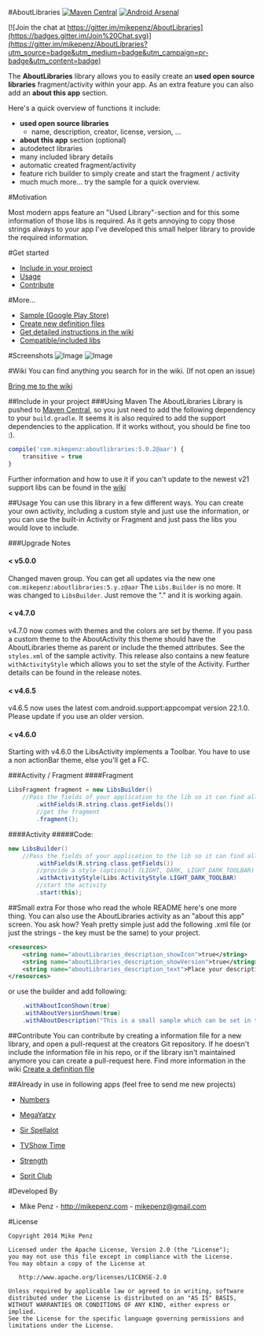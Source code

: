 #AboutLibraries  [![Maven Central](https://maven-badges.herokuapp.com/maven-central/com.mikepenz/aboutlibraries/badge.svg?style=flat)](https://maven-badges.herokuapp.com/maven-central/com.mikepenz/aboutlibraries) [![Android Arsenal](http://img.shields.io/badge/Android%20Arsenal-AboutLibraries-brightgreen.svg?style=flat)](http://android-arsenal.com/details/1/102)

[![Join the chat at https://gitter.im/mikepenz/AboutLibraries](https://badges.gitter.im/Join%20Chat.svg)](https://gitter.im/mikepenz/AboutLibraries?utm_source=badge&utm_medium=badge&utm_campaign=pr-badge&utm_content=badge)

The **AboutLibraries** library allows you to easily create an **used open source libraries** fragment/activity within your app. As an extra feature you can also add an **about this app** section. 

Here's a quick overview of functions it include:
- **used open source libraries**
	- name, description, creator, license, version, ...
- **about this app** section (optional)
- autodetect libraries
- many included library details
- automatic created fragment/activity
- feature rich builder to simply create and start the fragment / activity
- much much more... try the sample for a quick overview.

#Motivation

Most modern apps feature an "Used Library"-section and for this some information of those libs is required. As it gets annoying to copy those strings always to your app I've developed this small helper library to provide the required information.

#Get started
- [Include in your project](#include-in-your-project)
- [Usage](#usage)
- [Contribute](#contribute)

#More...
- [Sample (Google Play Store)](https://play.google.com/store/apps/details?id=com.mikepenz.aboutlibraries.sample)
- [Create new definition files](http://def-builder.mikepenz.com/)
- [Get detailed instructions in the wiki](https://github.com/mikepenz/AboutLibraries/wiki)
- [Compatible/included libs](https://github.com/mikepenz/AboutLibraries/wiki/Compatible-Libs)


#Screenshots
![Image](https://raw.githubusercontent.com/mikepenz/AboutLibraries/master/DEV/screenshots/screenshot1_small.png)
![Image](https://raw.githubusercontent.com/mikepenz/AboutLibraries/master/DEV/screenshots/screenshot2_small.png)


#Wiki
You can find anything you search for in the wiki. (If not open an issue)

[Bring me to the wiki](https://github.com/mikepenz/AboutLibraries/wiki)


##Include in your project
###Using Maven
The AboutLibraries Library is pushed to [Maven Central](http://search.maven.org/#search|ga|1|g%3A%22com.mikepenz%22), so you just need to add the following dependency to your `build.gradle`. It seems it is also required to add the support dependencies to the application. If it works without, you should be fine too :).

```javascript
compile('com.mikepenz:aboutlibraries:5.0.2@aar') {
	transitive = true
}
```

Further information and how to use it if you can't update to the newest v21 support libs can be found in the [wiki](https://github.com/mikepenz/AboutLibraries/wiki/HOWTO:-Include)

##Usage
You can use this library in a few different ways. You can create your own activity, including a custom style and just use the information, or you can use the built-in Activity or Fragment and just pass the libs you would love to include.

###Upgrade Notes
#### < v5.0.0
Changed maven group. You can get all updates via the new one `com.mikepenz:aboutlibraries:5.y.z@aar`
The `Libs.Builder` is no more. It was changed to `LibsBuilder`. Just remove the "." and it is working again.

#### < v4.7.0
v4.7.0 now comes with themes and the colors are set by theme. If you pass a custom theme to the AboutActivity this theme should have the AboutLibraries theme as parent or include the themed attributes. See the `styles.xml` of the sample activity.
This release also contains a new feature `withActivityStyle` which allows you to set the style of the Activity. Further details can be found in the release notes.

#### < v4.6.5
v4.6.5 now uses the latest com.android.support:appcompat version 22.1.0. Please update if you use an older version.

#### < v4.6.0
Starting with v4.6.0 the LibsActivity implements a Toolbar. You have to use a non actionBar theme, else you'll get a FC.

###Activity / Fragment
####Fragment
```java
LibsFragment fragment = new LibsBuilder()
	//Pass the fields of your application to the lib so it can find all external lib information
        .withFields(R.string.class.getFields())
        //get the fragment
        .fragment();
```
####Activity
#####Code:
```java
new LibsBuilder()
	//Pass the fields of your application to the lib so it can find all external lib information
        .withFields(R.string.class.getFields())
        //provide a style (optional) (LIGHT, DARK, LIGHT_DARK_TOOLBAR)
        .withActivityStyle(Libs.ActivityStyle.LIGHT_DARK_TOOLBAR)
        //start the activity
        .start(this);
```

##Small extra
For those who read the whole README here's one more thing.
You can also use the AboutLibraries activity as an "about this app" screen. You ask how?
Yeah pretty simple just add the following .xml file (or just the strings - the key must be the same) to your project.

```xml
<resources>
    <string name="aboutLibraries_description_showIcon">true</string>
    <string name="aboutLibraries_description_showVersion">true</string>
    <string name="aboutLibraries_description_text">Place your description here :D</string>
</resources>
```
or use the builder and add following:
```java
	.withAboutIconShown(true)
	.withAboutVersionShown(true)
	.withAboutDescription("This is a small sample which can be set in the about my app description file.<br /><b>You can style this with html markup :D</b>")

```

##Contribute
You can contribute by creating a information file for a new library, and open a pull-request at the creators Git repository. If he doesn't include the information file in his repo, or if the library isn't maintained anymore you can create a pull-request here. Find more information in the wiki [Create a definition file](https://github.com/mikepenz/AboutLibraries/wiki/HOWTODEV:-Include-into-AboutLibraries)


##Already in use in following apps
(feel free to send me new projects)

* [Numbers](https://play.google.com/store/apps/details?id=com.tundem.numbersreloaded.free)
* [MegaYatzy](https://play.google.com/store/apps/details?id=com.tundem.yatzyTJ)

* [Sir Spellalot](https://play.google.com/store/apps/details?id=com.sirspellalot.app.android)
* [TVShow Time](https://play.google.com/store/apps/details?id=com.tozelabs.tvshowtime)
* [Strength](https://play.google.com/store/apps/details?id=com.e13engineering.strength)
* [Sprit Club](https://play.google.com/store/apps/details?id=at.idev.spritpreise)


#Developed By

* Mike Penz - http://mikepenz.com - <mikepenz@gmail.com>


#License

    Copyright 2014 Mike Penz

    Licensed under the Apache License, Version 2.0 (the "License");
    you may not use this file except in compliance with the License.
    You may obtain a copy of the License at

       http://www.apache.org/licenses/LICENSE-2.0

    Unless required by applicable law or agreed to in writing, software
    distributed under the License is distributed on an "AS IS" BASIS,
    WITHOUT WARRANTIES OR CONDITIONS OF ANY KIND, either express or implied.
    See the License for the specific language governing permissions and
    limitations under the License.
